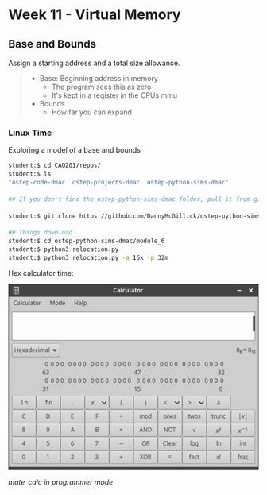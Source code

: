 # Week 11 - Virtual Memory

## Base and Bounds

Assign a starting address and a total size allowance.

> * Base: Beginning address in memory
> 	* The program sees this as zero
>   * It's kept in a register in the CPUs mmu
> * Bounds
>   * How far you can expand

### Linux Time
Exploring a model of a base and bounds

```bash
student:$ cd CAO201/repos/
student:$ ls 
"ostep-code-dmac  ostep-projects-dmac  ostep-python-sims-dmac"

## If you don't find the ostep-python-sims-dmac folder, pull it from git like so:

student:$ git clone https://github.com/DannyMcGillick/ostep-python-sims-dmac.git ostep-python-sims-dmac

## Things download
student:$ cd ostep-python-sims-dmac/module_6
student:$ python3 relocation.py
student:$ python3 relocation.py -a 16k -p 32m

```

Hex calculator time:

![Mate Calc](assets/week11/mate_calc.jpg)

_mate_calc in programmer mode_
